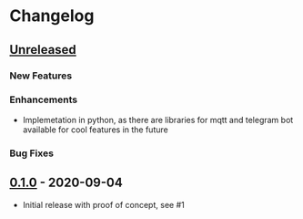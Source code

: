 # Changelog

## [Unreleased]

### New Features

### Enhancements

- Implemetation in python, as there are libraries for mqtt and telegram bot available for cool features in the future

### Bug Fixes

## [0.1.0] - 2020-09-04

- Initial release with proof of concept, see #1

[unreleased]: https://github.com/JakobLichterfeld/TeslaMate_Telegram_Bot/compare/v0.1.0...HEAD
[0.1.0]: https://github.com/JakobLichterfeld/TeslaMate_Telegram_Bot/compare/e76bb37d3...v0.1.0